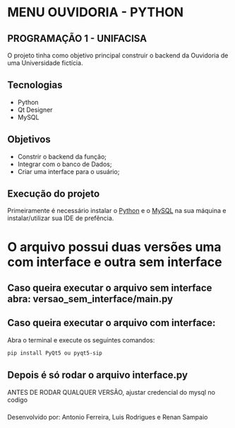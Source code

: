 # **MENU OUVIDORIA - PYTHON**
## **PROGRAMAÇÃO 1 - UNIFACISA**

O projeto tinha como objetivo principal construir o backend da Ouvidoria de uma Universidade fictícia.

## **Tecnologias**
- Python
- Qt Designer
- MySQL

## **Objetivos**
- Constrir o backend da função;
- Integrar com o banco de Dados;
- Criar uma interface para o usuário;

## **Execução do projeto**

Primeiramente é necessário instalar o [Python](https://www.python.org/) e o [MySQL](https://www.mysql.com/downloads/) na sua máquina e instalar/utilizar sua IDE de prefência.

# **O arquivo possui duas versões uma com interface e outra sem interface**
## Caso queira executar o arquivo sem interface abra: versao_sem_interface/main.py
## Caso queira executar o arquivo com interface:
Abra o terminal e execute os seguintes comandos:
```sh
pip install PyQt5 ou pyqt5-sip
```
## Depois é só rodar o arquivo interface.py


ANTES DE RODAR QUALQUER VERSÃO, ajustar credencial do mysql no codigo

###
Desenvolvido por: Antonio Ferreira, Luis Rodrigues e Renan Sampaio
